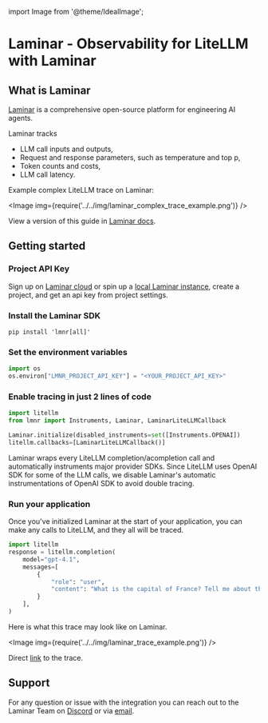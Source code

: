 import Image from '@theme/IdealImage';

# Laminar - Observability for LiteLLM with Laminar

## What is Laminar

[Laminar](https://www.lmnr.ai) is a comprehensive open-source platform
for engineering AI agents.

Laminar tracks
- LLM call inputs and outputs,
- Request and response parameters, such as temperature and top p,
- Token counts and costs,
- LLM call latency.

Example complex LiteLLM trace on Laminar:

<Image img={require('../../img/laminar_complex_trace_example.png')} />

View a version of this guide in [Laminar docs](https://docs.lmnr.ai/tracing/integrations/litellm).

## Getting started

### Project API Key

Sign up on [Laminar cloud](https://www.lmnr.ai/sign-up) or spin up a
[local Laminar instance](https://www.github.com/lmnr-ai/lmnr), create a project,
and get an api key from project settings.

### Install the Laminar SDK

```shell
pip install 'lmnr[all]'
```

### Set the environment variables

```python
import os
os.environ["LMNR_PROJECT_API_KEY"] = "<YOUR_PROJECT_API_KEY>"
```

### Enable tracing in just 2 lines of code

```python
import litellm
from lmnr import Instruments, Laminar, LaminarLiteLLMCallback

Laminar.initialize(disabled_instruments=set([Instruments.OPENAI])
litellm.callbacks=[LaminarLiteLLMCallback()]
```

Laminar wraps every LiteLLM completion/acompletion call and
automatically instruments major provider SDKs. Since LiteLLM
uses OpenAI SDK for some of the LLM calls, we disable Laminar's
automatic instrumentations of OpenAI SDK to avoid double tracing.

### Run your application

Once you've initialized Laminar at the start of your application,
you can make any calls to LiteLLM, and they all will be traced.

```python
import litellm
response = litellm.completion(
    model="gpt-4.1",
    messages=[
        {
            "role": "user",
            "content": "What is the capital of France? Tell me about the city."
        }
    ],
)
```

Here is what this trace may look like on Laminar.

<Image img={require('../../img/laminar_trace_example.png')} />

Direct
[link](https://www.lmnr.ai/shared/traces/caabbd7b-d2f5-b538-b93d-b4abafe05ef4)
to the trace.

## Support

For any question or issue with the integration you can reach out to the 
Laminar Team on [Discord](https://discord.gg/nNFUUDAKub) or
via [email](mailto:founders@lmnr.ai).
